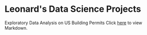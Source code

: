 # Leonard's Data Science Projects

Exploratory Data Analysis on US Building Permits
Click <a href="https://leonardsk.github.io/Projects/BuildingPermits_EDA.html">here</a> to view Markdown.
